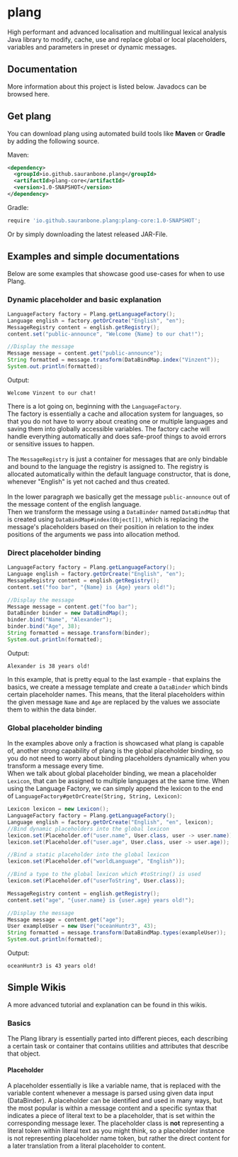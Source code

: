 # plang
High performant and advanced localisation and multilingual lexical analysis Java library to modify, cache, use and replace global or local placeholders, variables and parameters in preset or dynamic messages.

## Documentation
More information about this project is listed below. Javadocs can be browsed here.

## Get plang
You can download plang using automated build tools like **Maven** or **Gradle** by adding the following source.

Maven:

```xml
<dependency>
  <groupId>io.github.sauranbone.plang</groupId>
  <artifactId>plang-core</artifactId>
  <version>1.0-SNAPSHOT</version>
</dependency>
```

Gradle:

```gradle
require 'io.github.sauranbone.plang:plang-core:1.0-SNAPSHOT';
```

Or by simply downloading the latest released JAR-File.

## Examples and simple documentations
Below are some examples that showcase good use-cases for when to use Plang.

### Dynamic placeholder and basic explanation
```java
LanguageFactory factory = Plang.getLanguageFactory();
Language english = factory.getOrCreate("English", "en");
MessageRegistry content = english.getRegistry();
content.set("public-announce", "Welcome {Name} to our chat!");

//Display the message
Message message = content.get("public-announce");
String formatted = message.transform(DataBindMap.index("Vinzent"));
System.out.println(formatted);
```

Output:
```console
Welcome Vinzent to our chat!
```

There is a lot going on, beginning with the `LanguageFactory`. <br>
The factory is essentially a cache and allocation system for languages,
so that you do not have to worry about creating one or multiple languages and 
saving them into globally accessible variables. The factory cache will handle
everything automatically and does safe-proof things to avoid errors or sensitive
issues to happen.<br>
<br>
The `MessageRegistry` is just a container for messages that are only bindable and bound
to the language the registry is assigned to. The registry is allocated automatically
within the default language constructor, that is done, whenever "English" is yet not
cached and thus created.<br><br>
In the lower paragraph we basically get the message `public-announce` out of the message
content of the english language.<br>
Then we transform the message using a `DataBinder` named `DataBindMap` that is created
using `DataBindMap#index(Object[])`, which is replacing the message's placeholders based on their
position in relation to the index positions of the arguments we pass into allocation method.<br>

### Direct placeholder binding
```java
LanguageFactory factory = Plang.getLanguageFactory();
Language english = factory.getOrCreate("English", "en");
MessageRegistry content = english.getRegistry();
content.set("foo bar", "{Name} is {Age} years old!");

//Display the message
Message message = content.get("foo bar");
DataBinder binder = new DataBindMap();
binder.bind("Name", "Alexander");
binder.bind("Age", 38);
String formatted = message.transform(binder);
System.out.println(formatted);
```
Output:
```console
Alexander is 38 years old!
```
In this example, that is pretty equal to the last example - that explains the basics, we create
a message template and create a `DataBinder` which binds certain placeholder names.
This means, that the literal placeholders within the given message `Name` and `Age` are replaced
by the values we associate them to within the data binder.

### Global placeholder binding
In the examples above only a fraction is showcased what plang is capable of, another strong capability
of plang is the global placeholder binding, so you do not need to worry about binding placeholders
dynamically when you transform a message every time.<br>
When we talk about global placeholder binding, we mean a placeholder `Lexicon`, that can be assigned to
multiple languages at the same time. When using the Language Factory, we can simply append the lexicon
to the end of `LanguageFactory#getOrCreate(String, String, Lexicon)`:<br>
```java
Lexicon lexicon = new Lexicon();
LanguageFactory factory = Plang.getLanguageFactory();
Language english = factory.getOrCreate("English", "en", lexicon);
//Bind dynamic placeholders into the global lexicon
lexicon.set(Placeholder.of("user.name", User.class, user -> user.name));
lexicon.set(Placeholder.of("user.age", User.class, user -> user.age));

//Bind a static placeholder into the global lexicon
lexicon.set(Placeholder.of("worldLanguage", "English"));

//Bind a type to the global lexicon which #toString() is used
lexicon.set(Placeholder.of("userToString", User.class));

MessageRegistry content = english.getRegistry();
content.set("age", "{user.name} is {user.age} years old!");

//Display the message
Message message = content.get("age");
User exampleUser = new User("oceanHuntr3", 43);
String formatted = message.transform(DataBindMap.types(exampleUser));
System.out.println(formatted);
```
Output:
```console
oceanHuntr3 is 43 years old!
```

## Simple Wikis
A more advanced tutorial and explanation can be found in this wikis.

### Basics
The Plang library is essentially parted into different pieces, each describing a certain task
or container that contains utilities and attributes that describe that object.

#### Placeholder
A placeholder essentially is like a variable name, that is replaced with the variable content
whenever a message is parsed using given data input (DataBinder).
A placeholder can be identified and used in many ways, but the most popular is within a message
content and a specific syntax that indicates a piece of literal text to be a placeholder, that is 
set within the corresponding message lexer.
The placeholder class is **not** representing a literal token within literal text as you might think,
so a placeholder instance is not representing placeholder name token, but rather the direct content
for a later translation from a literal placeholder to content.


